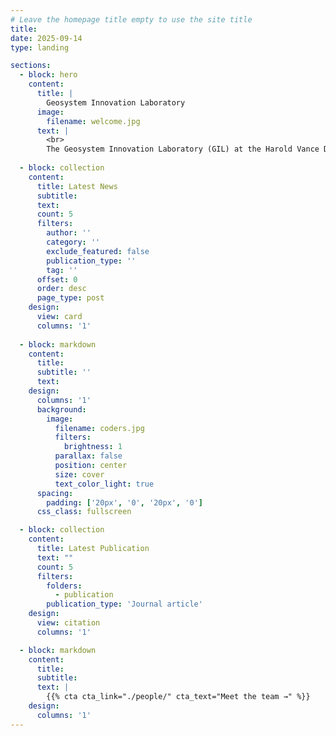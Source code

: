 ```yaml
---
# Leave the homepage title empty to use the site title
title:
date: 2025-09-14
type: landing

sections:
  - block: hero
    content:
      title: |
        Geosystem Innovation Laboratory
      image:
        filename: welcome.jpg
      text: |
        <br>
        The Geosystem Innovation Laboratory (GIL) at the Harold Vance Department of Petroleum Engineering, Texas A&M University focus on 1) developing innovative stimulation technologies in subsurface for resource extraction, 2) physics-based and data-driven simulation of multiphysics process in fractured porous media, and 3) granular material characterization and modeling. 
  
  - block: collection
    content:
      title: Latest News
      subtitle:
      text:
      count: 5
      filters:
        author: ''
        category: ''
        exclude_featured: false
        publication_type: ''
        tag: ''
      offset: 0
      order: desc
      page_type: post
    design:
      view: card
      columns: '1'
  
  - block: markdown
    content:
      title:
      subtitle: ''
      text:
    design:
      columns: '1'
      background:
        image: 
          filename: coders.jpg
          filters:
            brightness: 1
          parallax: false
          position: center
          size: cover
          text_color_light: true
      spacing:
        padding: ['20px', '0', '20px', '0']
      css_class: fullscreen

  - block: collection
    content:
      title: Latest Publication
      text: ""
      count: 5
      filters:
        folders:
          - publication
        publication_type: 'Journal article'
    design:
      view: citation
      columns: '1'

  - block: markdown
    content:
      title:
      subtitle:
      text: |
        {{% cta cta_link="./people/" cta_text="Meet the team →" %}}
    design:
      columns: '1'
---
```

